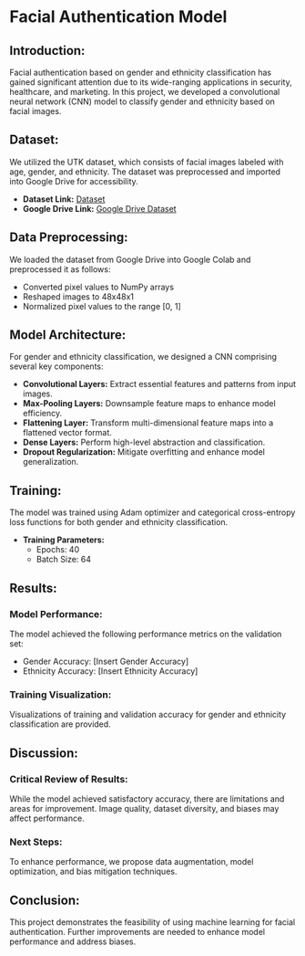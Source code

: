 # Facial Authentication Model

## Introduction:
Facial authentication based on gender and ethnicity classification has gained significant attention due to its wide-ranging applications in security, healthcare, and marketing. In this project, we developed a convolutional neural network (CNN) model to classify gender and ethnicity based on facial images.

## Dataset:
We utilized the UTK dataset, which consists of facial images labeled with age, gender, and ethnicity. The dataset was preprocessed and imported into Google Drive for accessibility.

- **Dataset Link:** [Dataset](https://www.kaggle.com/datasets/nipunarora8/age-gender-and-ethnicity-face-data-csv/data)
- **Google Drive Link:** [Google Drive Dataset](https://drive.google.com/drive/folders/1dO2G-VW-6YBIjUEYtyWsF6DB0a-8-LRf?usp=share_link)

## Data Preprocessing:
We loaded the dataset from Google Drive into Google Colab and preprocessed it as follows:

- Converted pixel values to NumPy arrays
- Reshaped images to 48x48x1
- Normalized pixel values to the range [0, 1]

## Model Architecture:
For gender and ethnicity classification, we designed a CNN comprising several key components:

- **Convolutional Layers:** Extract essential features and patterns from input images.
- **Max-Pooling Layers:** Downsample feature maps to enhance model efficiency.
- **Flattening Layer:** Transform multi-dimensional feature maps into a flattened vector format.
- **Dense Layers:** Perform high-level abstraction and classification.
- **Dropout Regularization:** Mitigate overfitting and enhance model generalization.

## Training:
The model was trained using Adam optimizer and categorical cross-entropy loss functions for both gender and ethnicity classification.

- **Training Parameters:**
  - Epochs: 40
  - Batch Size: 64

## Results:
### Model Performance:
The model achieved the following performance metrics on the validation set:

- Gender Accuracy: [Insert Gender Accuracy]
- Ethnicity Accuracy: [Insert Ethnicity Accuracy]

### Training Visualization:
Visualizations of training and validation accuracy for gender and ethnicity classification are provided.

## Discussion:
### Critical Review of Results:
While the model achieved satisfactory accuracy, there are limitations and areas for improvement. Image quality, dataset diversity, and biases may affect performance.

### Next Steps:
To enhance performance, we propose data augmentation, model optimization, and bias mitigation techniques.

## Conclusion:
This project demonstrates the feasibility of using machine learning for facial authentication. Further improvements are needed to enhance model performance and address biases.
